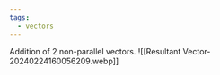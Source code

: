 ```yaml
---
tags:
  - vectors
---
```

Addition of 2 non-parallel vectors.
![[Resultant Vector-20240224160056209.webp]]